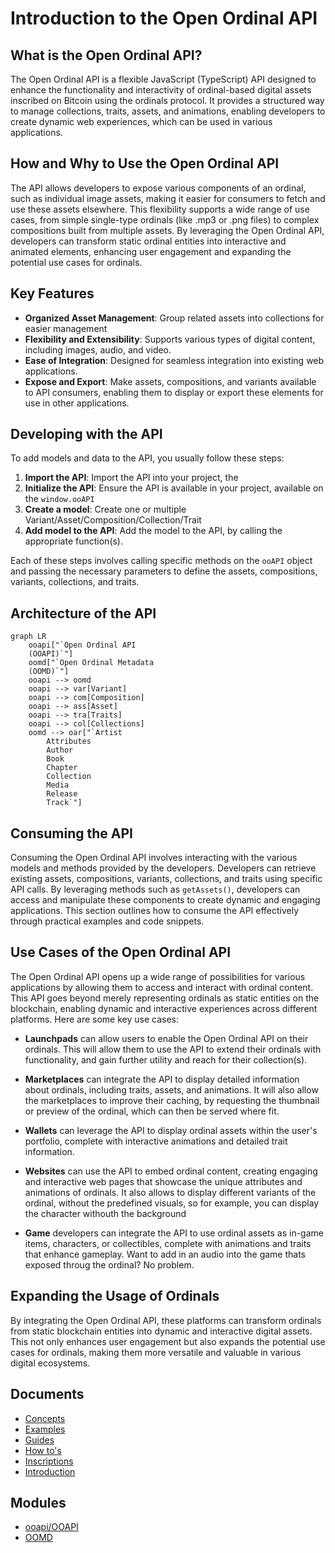 # Introduction to the Open Ordinal API

## What is the Open Ordinal API?
The Open Ordinal API is a flexible JavaScript (TypeScript) API designed to enhance the functionality and interactivity of ordinal-based digital assets inscribed on Bitcoin using the ordinals protocol. It provides a structured way to manage collections, traits, assets, and animations, enabling developers to create dynamic web experiences, which can be used in various applications.

## How and Why to Use the Open Ordinal API
The API allows developers to expose various components of an ordinal, such as individual image assets, making it easier for consumers to fetch and use these assets elsewhere. This flexibility supports a wide range of use cases, from simple single-type ordinals (like .mp3 or .png files) to complex compositions built from multiple assets. By leveraging the Open Ordinal API, developers can transform static ordinal entities into interactive and animated elements, enhancing user engagement and expanding the potential use cases for ordinals. 

## Key Features
- **Organized Asset Management**: Group related assets into collections for easier management
- **Flexibility and Extensibility**: Supports various types of digital content, including images, audio, and video.
- **Ease of Integration**: Designed for seamless integration into existing web applications.
- **Expose and Export**: Make assets, compositions, and variants available to API consumers, enabling them to display or export these elements for use in other applications.

## Developing with the API
To add models and data to the API, you usually follow these steps:

1. **Import the API**: Import the API into your project, the 
2. **Initialize the API**: Ensure the API is available in your project, available on the `window.ooAPI`
3. **Create a model**: Create one or multiple Variant/Asset/Composition/Collection/Trait
4. **Add model to the API**: Add the model to the API, by calling the appropriate function(s).

Each of these steps involves calling specific methods on the `ooAPI` object and passing the necessary parameters to define the assets, compositions, variants, collections, and traits.

## Architecture of the API

```mermaid
graph LR
    ooapi["`Open Ordinal API
    (OOAPI)`"]
    oomd["`Open Ordinal Metadata
    (OOMD)`"]
    ooapi --> oomd
    ooapi --> var[Variant]
    ooapi --> com[Composition]
    ooapi --> ass[Asset]
    ooapi --> tra[Traits]
    ooapi --> col[Collections]
    oomd --> oar["`Artist
        Attributes
        Author
        Book
        Chapter
        Collection
        Media
        Release
        Track`"]
```

## Consuming the API

Consuming the Open Ordinal API involves interacting with the various models and methods provided by the developers. Developers can retrieve existing assets, compositions, variants, collections, and traits using specific API calls. By leveraging methods such as `getAssets()`, developers can access and manipulate these components to create dynamic and engaging applications. This section outlines how to consume the API effectively through practical examples and code snippets.

## Use Cases of the Open Ordinal API
The Open Ordinal API opens up a wide range of possibilities for various applications by allowing them to access and interact with ordinal content. This API goes beyond merely representing ordinals as static entities on the blockchain, enabling dynamic and interactive experiences across different platforms. Here are some key use cases:

- **Launchpads** can allow users to enable the Open Ordinal API on their ordinals. This will allow them to use the API to extend their ordinals with functionality, and gain further utility and reach for their collection(s).

- **Marketplaces** can integrate the API to display detailed information about ordinals, including traits, assets, and animations. It will also allow the marketplaces to improve their caching, by requesting the thumbnail or preview of the ordinal, which can then be served where fit. 

- **Wallets** can leverage the API to display ordinal assets within the user's portfolio, complete with interactive animations and detailed trait information. 

- **Websites** can use the API to embed ordinal content, creating engaging and interactive web pages that showcase the unique attributes and animations of ordinals. It also allows to display different variants of the ordinal, without the predefined visuals, so for example, you can display the character withouth the background

- **Game** developers can integrate the API to use ordinal assets as in-game items, characters, or collectibles, complete with animations and traits that enhance gameplay. Want to add in an audio into the game thats exposed throug the ordinal? No problem.

## Expanding the Usage of Ordinals
By integrating the Open Ordinal API, these platforms can transform ordinals from static blockchain entities into dynamic and interactive digital assets. This not only enhances user engagement but also expands the potential use cases for ordinals, making them more versatile and valuable in various digital ecosystems.

## Documents

- [Concepts](documents/Concepts.md)
- [Examples](documents/Examples.md)
- [Guides](documents/Guides.md)
- [How to's](documents/How-to's.md)
- [Inscriptions](documents/Inscriptions.md)
- [Introduction](documents/Introduction.md)

## Modules

- [ooapi/OOAPI](ooapi/OOAPI/README.md)
- [OOMD](OOMD/README.md)
